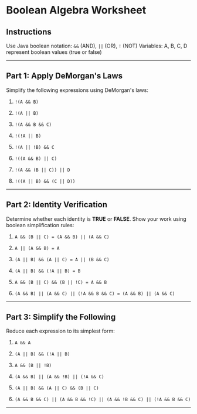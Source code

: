# Boolean Algebra Worksheet

## Instructions
Use Java boolean notation: `&&` (AND), `||` (OR), `!` (NOT)
Variables: A, B, C, D represent boolean values (true or false)

---

## Part 1: Apply DeMorgan's Laws
Simplify the following expressions using DeMorgan's laws:

1. `!(A && B)`

2. `!(A || B)`

3. `!(A && B && C)`

4. `!(!A || B)`

5. `!(A || !B) && C`

6. `!((A && B) || C)`

7. `!(A && (B || C)) || D`

8. `!((A || B) && (C || D))`

---

## Part 2: Identity Verification
Determine whether each identity is **TRUE** or **FALSE**. Show your work using boolean simplification rules:

1. `A && (B || C) = (A && B) || (A && C)`

2. `A || (A && B) = A`

3. `(A || B) && (A || C) = A || (B && C)`

4. `(A || B) && (!A || B) = B`

5. `A && (B || C) && (B || !C) = A && B`

6. `(A && B) || (A && C) || (!A && B && C) = (A && B) || (A && C)`

---

## Part 3: Simplify the Following
Reduce each expression to its simplest form:

1. `A && A`

2. `(A || B) && (!A || B)`

3. `A && (B || !B)`

4. `(A && B) || (A && !B) || (!A && C)`

5. `(A || B) && (A || C) && (B || C)`

6. `(A && B && C) || (A && B && !C) || (A && !B && C) || (!A && B && C)`

---